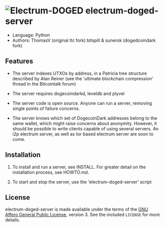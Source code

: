 ![Electrum-DOGED](https://raw.githubusercontent.com/doged/electrum-doged/master/electrumlogo.png)
electrum-doged-server
=========================================
  * Language: Python
  * Authors: ThomasV (original ltc fork) bitspill & sunerok (dogedcoindark fork)

Features
--------

  * The server indexes UTXOs by address, in a Patricia tree structure
    described by Alan Reiner (see the 'ultimate blockchain
    compression' thread in the Bitcointalk forum)

  * The server requires dogecoindarkd, leveldb and plyvel

  * The server code is open source. Anyone can run a server, removing
    single points of failure concerns.

  * The server knows which set of DogecoinDark addresses belong to the same
    wallet, which might raise concerns about anonymity. However, it
    should be possible to write clients capable of using several
    servers. An i2p electrum server, as well as tor based electrum server 
    are soon to come.

Installation
------------

  1. To install and run a server, see INSTALL. For greater
     detail on the installation process, see HOWTO.md.

  2. To start and stop the server, use the 'electrum-doged-server' script



License
-------

electrum-doged-server is made available under the terms of the [GNU Affero General
Public License](http://www.gnu.org/licenses/agpl.html), version 3. See the 
included `LICENSE` for more details.
